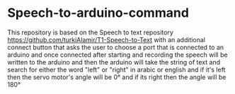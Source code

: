 # Speech-to-arduino-command
This repository is based on the Speech to text repository https://github.com/turkiAlamir/T1-Speech-to-Text
with an additional connect button that asks the user to choose a port that is connected to an arduino
and once connected after starting and recording the speech will be written to the arduino 
and then the arduino will take the string of text and search for either the word "left" or "right" in arabic or english 
and if it's left then the servo motor's angle will be 0° and if  its right then the angle will be 180°
